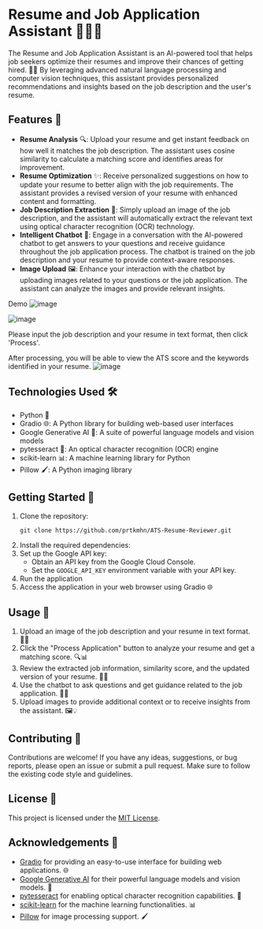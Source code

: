 # Resume and Job Application Assistant 📝💼🤖

The Resume and Job Application Assistant is an AI-powered tool that helps job seekers optimize their resumes and improve their chances of getting hired. 🚀✨ By leveraging advanced natural language processing and computer vision techniques, this assistant provides personalized recommendations and insights based on the job description and the user's resume.

## Features 🌟

- **Resume Analysis** 🔍: Upload your resume and get instant feedback on how well it matches the job description. The assistant uses cosine similarity to calculate a matching score and identifies areas for improvement.
- **Resume Optimization** ✨: Receive personalized suggestions on how to update your resume to better align with the job requirements. The assistant provides a revised version of your resume with enhanced content and formatting.
- **Job Description Extraction** 📸: Simply upload an image of the job description, and the assistant will automatically extract the relevant text using optical character recognition (OCR) technology.
- **Intelligent Chatbot** 💬: Engage in a conversation with the AI-powered chatbot to get answers to your questions and receive guidance throughout the job application process. The chatbot is trained on the job description and your resume to provide context-aware responses.
- **Image Upload** 🖼️: Enhance your interaction with the chatbot by uploading images related to your questions or the job application. The assistant can analyze the images and provide relevant insights.

Demo
![image](https://github.com/prtkmhn/ATS-Resume-Reviewer/assets/20372226/9a06a624-5450-418c-a73c-69521f8df8e7)


![image](https://github.com/prtkmhn/ATS-Resume-Reviewer/assets/20372226/02c51b6b-0671-43bb-a9af-95b5cf5ed483)

Please input the job description and your resume in text format, then click 'Process'. 

After processing, you will be able to view the ATS score and the keywords identified in your resume.
![image](https://github.com/prtkmhn/ATS-Resume-Reviewer/assets/20372226/6228c2d0-73e8-4a70-b53d-4859447cde68)



## Technologies Used 🛠️

- Python  🐍
- Gradio 🌐: A Python library for building web-based user interfaces
- Google Generative AI 🧠: A suite of powerful language models and vision models
- pytesseract 📝: An optical character recognition (OCR) engine
- scikit-learn 📊: A machine learning library for Python
- Pillow 🖌️: A Python imaging library

## Getting Started 🚀

1. Clone the repository:
   ```
   git clone https://github.com/prtkmhn/ATS-Resume-Reviewer.git
   ```
2. Install the required dependencies:
3. Set up the Google API key:
   - Obtain an API key from the Google Cloud Console.
   - Set the `GOOGLE_API_KEY` environment variable with your API key.
4. Run the application
5. Access the application in your web browser using Gradio 🌐

## Usage 📝

1. Upload an image of the job description and your resume in text format. 📸📄
2. Click the "Process Application" button to analyze your resume and get a matching score. 🔍📊
3. Review the extracted job information, similarity score, and the updated version of your resume. 📝✅
4. Use the chatbot to ask questions and get guidance related to the job application. 💬🤖
5. Upload images to provide additional context or to receive insights from the assistant. 🖼️💡

## Contributing 🤝

Contributions are welcome! If you have any ideas, suggestions, or bug reports, please open an issue or submit a pull request. Make sure to follow the existing code style and guidelines.

## License 📜

This project is licensed under the [MIT License](LICENSE).

## Acknowledgements 🙏

- [Gradio](https://gradio.app/) for providing an easy-to-use interface for building web applications. 🌐
- [Google Generative AI](https://cloud.google.com/ai/generative-ai) for their powerful language models and vision models. 🧠
- [pytesseract](https://github.com/madmaze/pytesseract) for enabling optical character recognition capabilities. 📝
- [scikit-learn](https://scikit-learn.org/) for the machine learning functionalities. 📊
- [Pillow](https://pillow.readthedocs.io/) for image processing support. 🖌️

